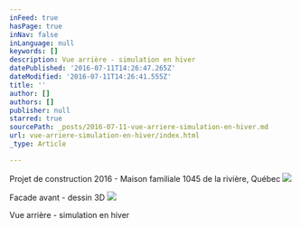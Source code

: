 ```yaml
---
inFeed: true
hasPage: true
inNav: false
inLanguage: null
keywords: []
description: Vue arrière - simulation en hiver
datePublished: '2016-07-11T14:26:47.265Z'
dateModified: '2016-07-11T14:26:41.555Z'
title: ''
author: []
authors: []
publisher: null
starred: true
sourcePath: _posts/2016-07-11-vue-arriere-simulation-en-hiver.md
url: vue-arriere-simulation-en-hiver/index.html
_type: Article

---
```

Projet de construction 2016 - Maison familiale 1045 de la rivière, Québec
![](https://the-grid-user-content.s3-us-west-2.amazonaws.com/ac9f240d-afd9-4f4c-9198-a50949830ae9.jpg)

Facade avant - dessin 3D
![](https://the-grid-user-content.s3-us-west-2.amazonaws.com/bd0fb1ca-e181-4899-b218-0743a0eff47c.jpg)

Vue arrière - simulation en hiver